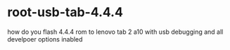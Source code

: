 # root-usb-tab-4.4.4
how do you flash 4.4.4 rom to lenovo tab 2 a10 with usb debugging and all develpoer options inabled 
